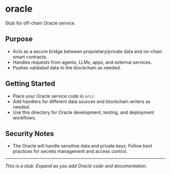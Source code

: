 # oracle

Stub for off-chain Oracle service.

## Purpose
- Acts as a secure bridge between proprietary/private data and on-chain smart contracts.
- Handles requests from agents, LLMs, apps, and external services.
- Pushes validated data to the blockchain as needed.

## Getting Started
- Place your Oracle service code in `src/`.
- Add handlers for different data sources and blockchain writers as needed.
- Use this directory for Oracle development, testing, and deployment workflows.

## Security Notes
- The Oracle will handle sensitive data and private keys. Follow best practices for secrets management and access control.

---

*This is a stub. Expand as you add Oracle code and documentation.*

